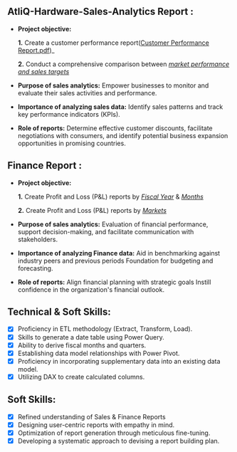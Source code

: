 
## AtliQ-Hardware-Sales-Analytics Report :


- **Project objective:** 

    **1.** Create a customer performance report([Customer Performance Report.pdf](https://github.com/AlhassanCode/Excel-AtliQ-Hardware-Sales-Analytics/blob/main/Customer%20Performance%20Report.pdf))_ 

    **2.** Conduct a comprehensive comparison between _[market performance and sales targets](https://github.com/KirandeepMarala/Excel-Sales_Analysis/blob/main/Customer%20Performance%20Report.pdf)_

- **Purpose of sales analytics:** Empower businesses to monitor and evaluate their sales activities and performance.

- **Importance of analyzing sales data:** Identify sales patterns and track key performance indicators (KPIs).

- **Role of reports:** Determine effective customer discounts, facilitate negotiations with consumers, and identify potential business expansion opportunities in promising countries.


## Finance Report :

- **Project objective:** 

    **1.** Create Profit and Loss (P&L) reports by _[Fiscal Year](https://github.com/AlhassanCode/Excel-AtliQ-Hardware-Sales-Analytics/blob/main/P%26L%20Statement%20by%20Fiscal%20Year.pdf)_ & _[Months](https://github.com/AlhassanCode/Excel-AtliQ-Hardware-Sales-Analytics/blob/main/P%26L%20Statement%20by%20Month.pdf)_ 

   **2.** Create Profit and Loss (P&L) reports by _[Markets](https://github.com/AlhassanCode/Excel-AtliQ-Hardware-Sales-Analytics/blob/main/P%26L%20Statement%20by%20Market%20Report.pdf)_

- **Purpose of sales analytics:** Evaluation of financial performance, support decision-making, and facilitate communication with stakeholders.

- **Importance of analyzing Finance data:** Aid in benchmarking against industry peers and previous periods Foundation for budgeting and forecasting.

- **Role of reports:** Align financial planning with strategic goals Instill confidence in the organization's financial outlook.


## Technical & Soft Skills:
- [x]	Proficiency in ETL methodology (Extract, Transform, Load).
- [x]	Skills to generate a date table using Power Query.
- [x]	Ability to derive fiscal months and quarters.
- [x]	Establishing data model relationships with Power Pivot.
- [x]	Proficiency in incorporating supplementary data into an existing data model.
- [x]	Utilizing DAX to create calculated columns.

## Soft Skills:
- [x]	Refined understanding of Sales & Finance Reports
- [x]	Designing user-centric reports with empathy in mind.
- [x]	Optimization of report generation through meticulous fine-tuning.
- [x]	Developing a systematic approach to devising a report building plan.
